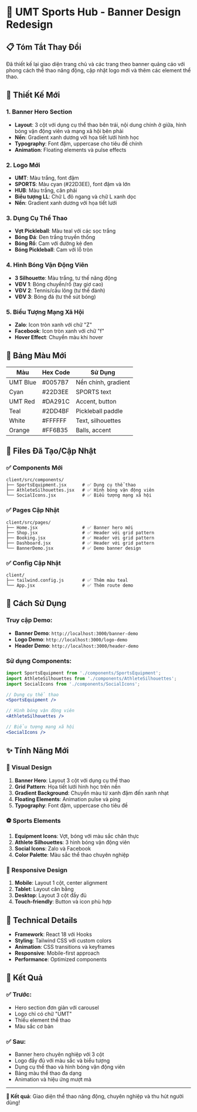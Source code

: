 # 🎨 UMT Sports Hub - Banner Design Redesign

## 📋 Tóm Tắt Thay Đổi

Đã thiết kế lại giao diện trang chủ và các trang theo banner quảng cáo với phong cách thể thao năng động, cập nhật logo mới và thêm các element thể thao.

## 🎯 Thiết Kế Mới

### 1. **Banner Hero Section**
- **Layout**: 3 cột với dụng cụ thể thao bên trái, nội dung chính ở giữa, hình bóng vận động viên và mạng xã hội bên phải
- **Nền**: Gradient xanh dương với họa tiết lưới hình học
- **Typography**: Font đậm, uppercase cho tiêu đề chính
- **Animation**: Floating elements và pulse effects

### 2. **Logo Mới**
- **UMT**: Màu trắng, font đậm
- **SPORTS**: Màu cyan (#22D3EE), font đậm và lớn
- **HUB**: Màu trắng, căn phải
- **Biểu tượng LL**: Chữ L đỏ ngang và chữ L xanh dọc
- **Nền**: Gradient xanh dương với họa tiết lưới

### 3. **Dụng Cụ Thể Thao**
- **Vợt Pickleball**: Màu teal với các sọc trắng
- **Bóng Đá**: Đen trắng truyền thống
- **Bóng Rổ**: Cam với đường kẻ đen
- **Bóng Pickleball**: Cam với lỗ tròn

### 4. **Hình Bóng Vận Động Viên**
- **3 Silhouette**: Màu trắng, tư thế năng động
- **VĐV 1**: Bóng chuyền/rổ (tay giơ cao)
- **VĐV 2**: Tennis/cầu lông (tư thế đánh)
- **VĐV 3**: Bóng đá (tư thế sút bóng)

### 5. **Biểu Tượng Mạng Xã Hội**
- **Zalo**: Icon tròn xanh với chữ "Z"
- **Facebook**: Icon tròn xanh với chữ "f"
- **Hover Effect**: Chuyển màu khi hover

## 🎨 Bảng Màu Mới

| Màu | Hex Code | Sử Dụng |
|-----|----------|---------|
| UMT Blue | #0057B7 | Nền chính, gradient |
| Cyan | #22D3EE | SPORTS text |
| UMT Red | #DA291C | Accent, button |
| Teal | #2DD4BF | Pickleball paddle |
| White | #FFFFFF | Text, silhouettes |
| Orange | #FF6B35 | Balls, accent |

## 📁 Files Đã Tạo/Cập Nhật

### ✅ **Components Mới**
```
client/src/components/
├── SportsEquipment.jsx      # ✅ Dụng cụ thể thao
├── AthleteSilhouettes.jsx   # ✅ Hình bóng vận động viên
└── SocialIcons.jsx          # ✅ Biểu tượng mạng xã hội
```

### ✅ **Pages Cập Nhật**
```
client/src/pages/
├── Home.jsx                 # ✅ Banner hero mới
├── Shop.jsx                 # ✅ Header với grid pattern
├── Booking.jsx              # ✅ Header với grid pattern
├── Dashboard.jsx            # ✅ Header với grid pattern
└── BannerDemo.jsx           # ✅ Demo banner design
```

### ✅ **Config Cập Nhật**
```
client/
├── tailwind.config.js       # ✅ Thêm màu teal
└── App.jsx                  # ✅ Thêm route demo
```

## 🚀 Cách Sử Dụng

### **Truy cập Demo:**
- **Banner Demo**: `http://localhost:3000/banner-demo`
- **Logo Demo**: `http://localhost:3000/logo-demo`
- **Header Demo**: `http://localhost:3000/header-demo`

### **Sử dụng Components:**
```jsx
import SportsEquipment from './components/SportsEquipment';
import AthleteSilhouettes from './components/AthleteSilhouettes';
import SocialIcons from './components/SocialIcons';

// Dụng cụ thể thao
<SportsEquipment />

// Hình bóng vận động viên
<AthleteSilhouettes />

// Biểu tượng mạng xã hội
<SocialIcons />
```

## ✨ Tính Năng Mới

### 🎨 **Visual Design**
1. **Banner Hero**: Layout 3 cột với dụng cụ thể thao
2. **Grid Pattern**: Họa tiết lưới hình học trên nền
3. **Gradient Background**: Chuyển màu từ xanh đậm đến xanh nhạt
4. **Floating Elements**: Animation pulse và ping
5. **Typography**: Font đậm, uppercase cho tiêu đề

### ⚽ **Sports Elements**
1. **Equipment Icons**: Vợt, bóng với màu sắc chân thực
2. **Athlete Silhouettes**: 3 hình bóng vận động viên
3. **Social Icons**: Zalo và Facebook
4. **Color Palette**: Màu sắc thể thao chuyên nghiệp

### 📱 **Responsive Design**
1. **Mobile**: Layout 1 cột, center alignment
2. **Tablet**: Layout cân bằng
3. **Desktop**: Layout 3 cột đầy đủ
4. **Touch-friendly**: Button và icon phù hợp

## 🔧 Technical Details

- **Framework**: React 18 với Hooks
- **Styling**: Tailwind CSS với custom colors
- **Animation**: CSS transitions và keyframes
- **Responsive**: Mobile-first approach
- **Performance**: Optimized components

## 🎯 Kết Quả

### ✅ **Trước:**
- Hero section đơn giản với carousel
- Logo chỉ có chữ "UMT"
- Thiếu element thể thao
- Màu sắc cơ bản

### ✅ **Sau:**
- Banner hero chuyên nghiệp với 3 cột
- Logo đầy đủ với màu sắc và biểu tượng
- Dụng cụ thể thao và hình bóng vận động viên
- Bảng màu thể thao đa dạng
- Animation và hiệu ứng mượt mà

---

**🎉 Kết quả**: Giao diện thể thao năng động, chuyên nghiệp và thu hút người dùng!
